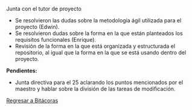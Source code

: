 Junta con el tutor de proyecto
- Se resolvieron las dudas sobre la metodología ágil utilizada para el proyecto (Edwin).
- Se resolvieron dudas sobre la forma en la que están planteados los requisitos funcionales (Enrique).
- Revisión de la forma en la que está organizada y estructurada el repositorio, al igual que la forma en la que se está usando dentro del proyecto.

**Pendientes:**
- Junta directiva para el 25 aclarando los puntos mencionados por el maestro y hablar sobre la división de las tareas de modificación.

[Regresar a Bitácoras](https://github.com/Edwin-Lines/Proyecto-And-Then...-/tree/main/Documentaci%C3%B3n/Bit%C3%A1coras "Regresar a Bitácoras")
